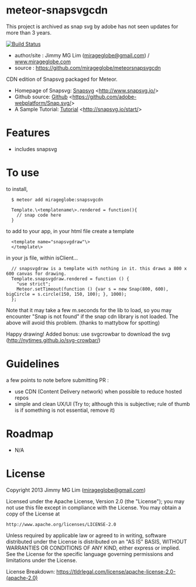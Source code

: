 # meteor-snapsvgcdn #

This project is archived as snap svg by adobe has not seen updates for more than 3 years.

[![Build Status](https://travis-ci.org/mirageglobe/meteorsnapsvgcdn.svg?branch=master)](https://travis-ci.org/mirageglobe/meteorsnapsvgcdn)

- author/site : Jimmy MG Lim (mirageglobe@gmail.com) / www.mirageglobe.com
- source : https://github.com/mirageglobe/meteorsnapsvgcdn

CDN edition of Snapsvg packaged for Meteor.

-   Homepage of Snapsvg: [Snapsvg][] \<<http://www.snapsvg.io/>\>
-   Github source: [Github][]
    \<<https://github.com/adobe-webplatform/Snap.svg/>\>
-   A Sample Tutorial: [Tutorial][] \<<http://snapsvg.io/start/>\>

# Features #

- includes snapsvg

# To use #

to install,
```
  $ meteor add mirageglobe:snapsvgcdn
```

```
  Template.\<templatename\>.rendered = function(){
    // snap code here
  }
```

to add to your app, in your html file create a template
```
  <template name="snapsvgdraw"\>
  </template\>
```

in your js file, within isClient...
```
  // snapsvgdraw is a template with nothing in it. this draws a 800 x 600 canvas for drawing.
  Template.snapsvgdraw.rendered = function () {
    "use strict";
    Meteor.setTimeout(function () {var s = new Snap(800, 600), bigCircle = s.circle(150, 150, 100); }, 1000);
  };
```

Note that it may take a few m.seconds for the lib to load, so you may encounter "Snap is not found" if the snap cdn library is not loaded. The above will avoid this problem. (thanks to mattybow for spotting)

Happy drawing! Added bonus: use svgcrowbar to download the svg (http://nytimes.github.io/svg-crowbar/)

  [Snapsvg]: http://www.snapsvg.io/
  [Github]: https://github.com/adobe-webplatform/Snap.svg/
  [Tutorial]: http://snapsvg.io/start/

# Guidelines #

a few points to note before submitting PR :

- use CDN (Content Delivery network) when possible to reduce hosted repos
- simple and clean UX/UI (Try to; although this is subjective; rule of thumb is if something is not essential, remove it)

# Roadmap #

- N/A

# License

Copyright 2013 Jimmy MG Lim (mirageglobe@gmail.com)

Licensed under the Apache License, Version 2.0 (the "License");
you may not use this file except in compliance with the License.
You may obtain a copy of the License at

    http://www.apache.org/licenses/LICENSE-2.0

Unless required by applicable law or agreed to in writing, software
distributed under the License is distributed on an "AS IS" BASIS,
WITHOUT WARRANTIES OR CONDITIONS OF ANY KIND, either express or implied.
See the License for the specific language governing permissions and
limitations under the License.

License Breakdown: https://tldrlegal.com/license/apache-license-2.0-(apache-2.0)
